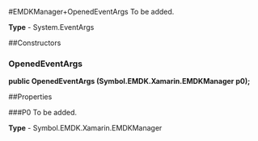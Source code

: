 #EMDKManager+OpenedEventArgs
To be added.

**Type** - System.EventArgs

##Constructors
### OpenedEventArgs 
**public OpenedEventArgs (Symbol.EMDK.Xamarin.EMDKManager p0);**

##Properties

###P0
To be added.

**Type** - Symbol.EMDK.Xamarin.EMDKManager


